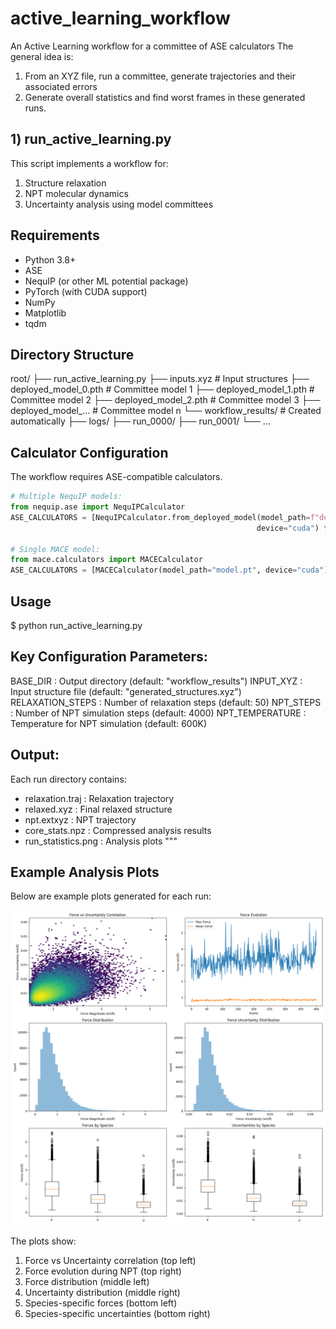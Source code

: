# active_learning_workflow
An Active Learning workflow for a committee of ASE calculators
The general idea is:

1) From an XYZ file, run a committee, generate trajectories and their associated errors
2) Generate overall statistics and find worst frames in these generated runs.

## 1) run_active_learning.py

This script implements a workflow for:
1. Structure relaxation
2. NPT molecular dynamics
3. Uncertainty analysis using model committees

## Requirements
- Python 3.8+
- ASE
- NequIP (or other ML potential package)
- PyTorch (with CUDA support)
- NumPy
- Matplotlib
- tqdm

## Directory Structure
root/
├── run_active_learning.py
├── inputs.xyz    # Input structures
├── deployed_model_0.pth       # Committee model 1
├── deployed_model_1.pth       # Committee model 2
├── deployed_model_2.pth       # Committee model 3
├── deployed_model_...         # Committee model n
└── workflow_results/          # Created automatically
    ├── logs/
    ├── run_0000/
    ├── run_0001/
    └── ...

## Calculator Configuration
The workflow requires ASE-compatible calculators.

```python
# Multiple NequIP models:
from nequip.ase import NequIPCalculator
ASE_CALCULATORS = [NequIPCalculator.from_deployed_model(model_path=f"deployed_model_{i}.pth", 
                                                       device="cuda") for i in range(3)]

# Single MACE model:
from mace.calculators import MACECalculator
ASE_CALCULATORS = [MACECalculator(model_path="model.pt", device="cuda")]

```

## Usage

$ python run_active_learning.py

Key Configuration Parameters:
--------------------------
BASE_DIR          : Output directory (default: "workflow_results")
INPUT_XYZ         : Input structure file (default: "generated_structures.xyz")
RELAXATION_STEPS  : Number of relaxation steps (default: 50)
NPT_STEPS         : Number of NPT simulation steps (default: 4000)
NPT_TEMPERATURE   : Temperature for NPT simulation (default: 600K)

Output:
-------
Each run directory contains:
- relaxation.traj  : Relaxation trajectory
- relaxed.xyz      : Final relaxed structure
- npt.extxyz      : NPT trajectory
- core_stats.npz   : Compressed analysis results
- run_statistics.png : Analysis plots
"""

## Example Analysis Plots
Below are example plots generated for each run:

![Example analysis plots](./images/run_statistics.png)

The plots show:
1. Force vs Uncertainty correlation (top left)
2. Force evolution during NPT (top right) 
3. Force distribution (middle left)
4. Uncertainty distribution (middle right)
5. Species-specific forces (bottom left)
6. Species-specific uncertainties (bottom right)



